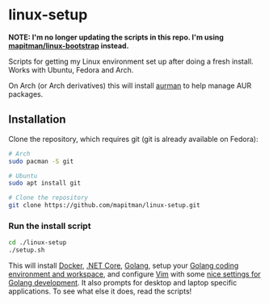 # linux-setup

**NOTE: I'm no longer updating the scripts in this repo. I'm using [mapitman/linux-bootstrap](/mapitman/linux-bootstrap) instead.**

Scripts for getting my Linux environment set up after doing a fresh install. Works with Ubuntu, Fedora and Arch.  


On Arch (or Arch derivatives) this will install [aurman](https://aur.archlinux.org/packages/aurman) to help manage AUR packages. 


## Installation

Clone the repository, which requires git (git is already available on Fedora):

```sh
# Arch
sudo pacman -S git

# Ubuntu
sudo apt install git

# Clone the repository
git clone https://github.com/mapitman/linux-setup.git
```

### Run the install script

```sh
cd ./linux-setup
./setup.sh
```

This will install [Docker](http://docker.com), [.NET Core](https://github.com/dotnet/core), [Golang](http://golang.org/), setup your [Golang coding environment and workspace](http://golang.org/doc/code.html), and configure [Vim](http://www.vim.org/) with some [nice settings for Golang development](https://github.com/fatih/vim-go). It also prompts for desktop and laptop specific applications. To see what else it does, read the scripts!
